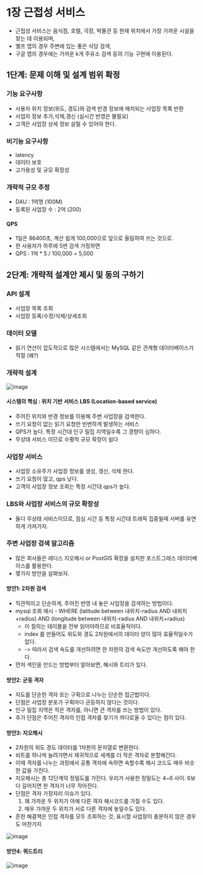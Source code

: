 # 1장 근접성 서비스
 * 근접성 서비스는 음식점, 호텔, 극장, 박물관 등 현재 위치에서 가장 가까운 시설을 찾는 데 이용되며,
 * 옐프 앱의 경우 주변에 있는 좋은 식당 검색,
 * 구글 맵의 경우에는 가까운 k개 주유소 검색 등의 기능 구현에 이용된다.

## 1단계: 문제 이해 및 설계 범위 확정
### 기능 요구사항
 * 사용자 위치 정보(위도, 경도)와 검색 반경 정보에 매치되는 사업장 목록 반환
 * 사업자 정보 추가,삭제,갱신 (실시간 반영은 불필요)
 * 고객은 사업장 상세 정보 살필 수 있어야 한다.

### 비기능 요구사항
 * latency
 * 데이터 보호
 * 고가용성 및 규모 확장성

### 개략적 규모 추정
 * DAU : 1억명 (100M)
 * 등록된 사업장 수 : 2억 (200)
#### QPS
 * 1일은 86400초, 계산 쉽게 100,000으로 앞으로 올림하여 쓰는 것으로.
 * 한 사용자가 하루에 5번 검색 가정하면
 * QPS : 1억 * 5 / 100,000 = 5,000

## 2단계: 개략적 설계안 제시 및 동의 구하기
### API 설계
 * 사업장 목록 조회
 * 사업장 등록/수정/삭제/상세조회

### 데이터 모델
 * 읽기 연산이 압도적으로 많은 시스템에서는 MySQL 같은 관계형 데이터베이스가 적절 (왜?)

### 개략적 설계

![image](https://github.com/jaehleeee/study-docs/assets/48814463/b51b5ec3-937a-4df6-8939-13b36574f28c)

#### 시스템의 핵심 : 위치 기반 서비스 LBS (Location-based service)
 * 주어진 위치와 반경 정보를 이용해 주변 사업장을 검색한다.
 * 쓰기 요청이 없는 읽기 요청만 빈번하게 발생하는 서비스
 * QPS가 높다. 특정 시간대 인구 밀집 지역일수록 그 경향이 심하다.
 * 무상태 서비스 이므로 수평적 규모 확장이 쉽다
### 사업장 서비스
 * 사업장 소유주가 사업장 정보를 생성, 갱신, 삭제 한다.
 * 쓰기 요청이 많고, qps 낮다.
 * 고객의 사업장 정보 조회는 특정 시간대 qps가 높다.
### LBS와 사업장 서비스의 규모 확장성
 * 둘다 무상태 서비스이므로, 점심 시간 등 특정 시간대 트래픽 집중될때 서버를 유연하게 가져가자.

### 주변 사업장 검색 알고리즘
 * 많은 회사들은 레디스 지오해시 or PostGIS 확장을 설치한 포스트그레스 데이터베이스를 활용한다.
 * 몇가지 방안을 살펴보자.

#### 방안1: 2차원 검색
 * 직관적이고 단순하게, 주어진 반영 내 놓은 사업장을 검색하는 방법이다.
 * mysql 조회 예시 - WHERE (latitude between 내위치-radius AND 내위치+radius) AND (longitude between 내위치-radius AND 내위치+radius)
   * 이 질의는 테이블을 전부 읽어야하므로 비효율적이다.
   * index 를 만들어도 위도와 경도 2차원에서의 데이터 양이 많아 효율적일수가 없다.
   * -> 따라서 검색 속도를 개선하려면 한 차원의 검색 속도만 개선하도록 해야 한다.
 * 먼저 색인을 만드는 방법부터 알아보면, 해시와 트리가 있다. 

#### 방안2: 균등 격자
 * 지도를 단순한 격자 또는 구획으로 나누는 단순한 접근법이다.
 * 단점은 사업장 분포가 구획마다 균등하지 않다는 것이다.
 * 인구 밀집 지역은 작은 격자를, 아니면 큰 격자를 쓰는 방법이 있다.
 * 추가 단점은 주어진 격자의 인접 격차를 찾기가 까다로울 수 있다는 점이 있다.

#### 방안3: 지오해시
 * 2차원의 위도 경도 데이터를 1차원의 문자열로 변환한다.
 * 비트를 하나씩 늘려가면서 재귀적으로 세계를 더 작은 격자로 분할해간다.
 * 이때 격자를 나누는 과정에서 공통 격자에 속하면 속할수록 해시 코드도 매우 비슷한 값을 가진다.
 * 지오해시는 총 12단계의 정밀도를 가진다. 우리가 사용한 정밀도는 4~6 사이. 6보다 길어지면 한 격자가 너무 작아진다.
 * 단점은 격자 가장자리 이슈가 있다.
   1. 꽤 가까운 두 위치가 아예 다른 격자 해시코드를 가질 수도 있다.
   2. 매우 가까운 두 위치가 서로 다른 격자에 놓일수도 있다.
* 흔한 해결책은 인접 격자를 모두 조회하는 것, 표시할 사업장이 충분하지 않은 경우도 마찬가지

![image](https://github.com/jaehleeee/study-docs/assets/48814463/68655760-28f3-4875-bcfe-95965ba1adb9)

#### 방안4: 쿼드트리

![image](https://github.com/jaehleeee/study-docs/assets/48814463/3c5250f1-3bb1-41ce-86fb-6fe71e4dd1cf)







